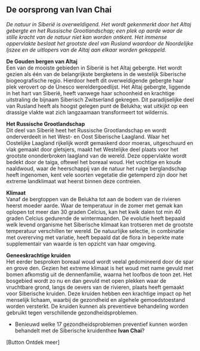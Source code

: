 ## De oorsprong van Ivan Chai
_De natuur in Siberië is overweldigend. Het wordt gekenmerkt door het Altaj gebergte en het Russische Grootlandschap; een plek op aarde waar de stille kracht van de natuur niet kan worden ontkent. Het immense oppervlakte beslaat het grootste deel van Rusland waardoor de Noordelijke Ijszee en de uitlopers van de Altaj aan elkaar worden gekoppeld._

**De Gouden bergen van Altaj** <br>
Een van de mooiste gebieden in Siberië is het Altaj gebergte. Het wordt gezien als één van de belangrijkste bergketens in de westelijk Siberische biogeografische regio. Hierdoor heeft dit overweldigende gebergte haar plek verovert op de Unesco wereldergoedlijst.  Het Altaj gebergte, liggende in het hart van Siberië, heeft vanwege haar schoonheid en krachtige uitstraling de bijnaam Siberisch Zwitserland gekregen. Dit paradijselijke deel van Rusland heeft als hoogst gelegen punt de Belukha; wat uitkijkt op een drassige vlakte wat zich langzaamaan transformeert tot wildernis. 

**Het Russische Grootlandschap** <br>
Dit deel van Siberië heet het Russische Grootlandschap en wordt onderverdeelt in het West- en Oost Siberische Laagland. Waar het Oostelijke Laagland rijkelijk wordt gemaskerd door moeras, uitgeschuurd en vlak gemaakt door gletsjers, maakt het Westelijke deel plaats voor het grootste ononderbroken laagland van de wereld. Deze oppervlakte wordt bedekt door de taiga, oftewel het boreaal woud. Het vochtige en koude naaldwoud, waar de heerschappij van de natuur het ruige berglandschap heeft ingenomen, kent vele soorten vegetatie die getemperd zijn door het extreme landklimaat wat heerst binnen deze contreien. 

**Klimaat** <br>
Vanaf de bergtoppen van de Belukha tot aan de bodem van de rivieren heerst moeder aarde. Waar de temperatuur in de zomer met gemak kan oplopen tot meer dan 30 graden Celcius, kan het kwik dalen tot min 40 graden Celcius gedurende de wintermaanden. De evolutie heeft bepaald welk levend organisme het Siberische klimaat kan trotseren met de grootste temperatuur verschillen ter wereld. De natuurlijke selectie, in combinatie met overerving met variatie, heeft bepaald dat de flora in beperkte mate supplementair van waarde is ten opzicht van haar omgeving.

**Geneeskrachtige kruiden** <br>
Het eerder besproken boreaal woud wordt veelal gedomineerd door de spar en grove den. Gezien het extreme klimaat is het woud met name gevuld met bomen afkomstig uit de dennenfamilie, waarna het loofbos de toon zet. Het bosgebied wordt zo nu en dan gevuld met open plekken waar de vruchtbare grond, langs de oevers van de rivieren, plaats heeft gemaakt voor Siberische kruiden. Deze kruiden hebben een krachtige impact op het menselijk lichaam, waarbij de gezondheid en algehele gemoedstoestand worden versterkt. De kruiden kunnen als preventieve behandeling worden gebruikt tegen verschillende gezondheidsproblemen.

* Benieuwd welke 17 gezondheidsproblemen preventief kunnen worden behandelt met de Siberische kruidenthee **Ivan Chai**?

[Button Ontdek meer] 
